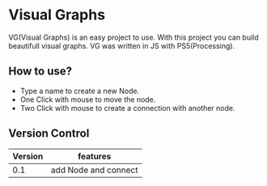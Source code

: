 # Visual Graphs
VG(Visual Graphs) is an easy project to use. With this project you can build beautifull visual graphs.
VG  was written in JS with PS5(Processing).
 

 ## How to use?
* Type a name to create a new Node.
* One Click with mouse to move the node.
* Two Click with mouse to create a connection with another node.


## Version Control

Version | features
--------|---------
 0.1    | add Node and connect